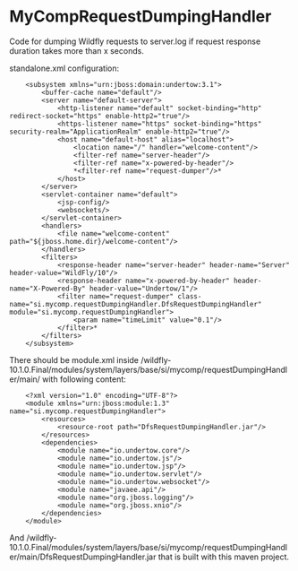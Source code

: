 # MyCompRequestDumpingHandler

Code for dumping Wildfly requests to server.log if request response duration takes more than x seconds.

standalone.xml configuration:

        <subsystem xmlns="urn:jboss:domain:undertow:3.1">
            <buffer-cache name="default"/>
            <server name="default-server">
                <http-listener name="default" socket-binding="http" redirect-socket="https" enable-http2="true"/>
                <https-listener name="https" socket-binding="https" security-realm="ApplicationRealm" enable-http2="true"/>
                <host name="default-host" alias="localhost">
                    <location name="/" handler="welcome-content"/>
                    <filter-ref name="server-header"/>
                    <filter-ref name="x-powered-by-header"/>
                    *<filter-ref name="request-dumper"/>*
                </host>
            </server>
            <servlet-container name="default">
                <jsp-config/>
                <websockets/>
            </servlet-container>
            <handlers>
                <file name="welcome-content" path="${jboss.home.dir}/welcome-content"/>
            </handlers>
            <filters>
                <response-header name="server-header" header-name="Server" header-value="WildFly/10"/>
                <response-header name="x-powered-by-header" header-name="X-Powered-By" header-value="Undertow/1"/>
                <filter name="request-dumper" class-name="si.mycomp.requestDumpingHandler.DfsRequestDumpingHandler" module="si.mycomp.requestDumpingHandler">
                    <param name="timeLimit" value="0.1"/>
                </filter>*
            </filters>
        </subsystem>
        
There should be module.xml inside /wildfly-10.1.0.Final/modules/system/layers/base/si/mycomp/requestDumpingHandler/main/ with following content:

        <?xml version="1.0" encoding="UTF-8"?>
        <module xmlns="urn:jboss:module:1.3" name="si.mycomp.requestDumpingHandler">
            <resources>
                <resource-root path="DfsRequestDumpingHandler.jar"/>
            </resources>
            <dependencies>
                <module name="io.undertow.core"/>
                <module name="io.undertow.js"/>
                <module name="io.undertow.jsp"/>
                <module name="io.undertow.servlet"/>
                <module name="io.undertow.websocket"/>
                <module name="javaee.api"/>
                <module name="org.jboss.logging"/>
                <module name="org.jboss.xnio"/>
            </dependencies>
        </module>

And /wildfly-10.1.0.Final/modules/system/layers/base/si/mycomp/requestDumpingHandler/main/DfsRequestDumpingHandler.jar that is built with this maven project.
